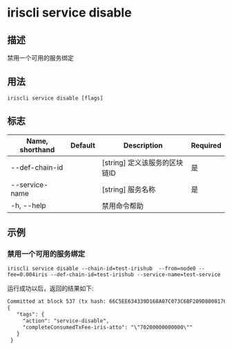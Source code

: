 # iriscli service disable 

## 描述

禁用一个可用的服务绑定

## 用法

```
iriscli service disable [flags]
```

## 标志

| Name, shorthand       | Default                 | Description                                                                        | Required |
| --------------------- | ----------------------- | ---------------------------------------------------------------------------------  | -------- |
| --def-chain-id        |                         | [string] 定义该服务的区块链ID                                                         | 是       |
| --service-name        |                         | [string] 服务名称                                                                   | 是       |
| -h, --help            |                         | 禁用命令帮助                                                                         |          |

## 示例

### 禁用一个可用的服务绑定
```shell
iriscli service disable --chain-id=test-irishub  --from=node0 --fee=0.004iris --def-chain-id=test-irishub --service-name=test-service
```

运行成功以后，返回的结果如下:

```txt
Committed at block 537 (tx hash: 66C5EE634339D168A07C073C6BF209D80081762EB8451974ABC33A41914A7158, response: {Code:0 Data:[] Log:Msg 0:  Info: GasWanted:200000 GasUsed:3510 Tags:[{Key:[97 99 116 105 111 110] Value:[115 101 114 118 105 99 101 45 100 105 115 97 98 108 101] XXX_NoUnkeyedLiteral:{} XXX_unrecognized:[] XXX_sizecache:0} {Key:[99 111 109 112 108 101 116 101 67 111 110 115 117 109 101 100 84 120 70 101 101 45 105 114 105 115 45 97 116 116 111] Value:[34 55 48 50 48 48 48 48 48 48 48 48 48 48 48 34] XXX_NoUnkeyedLiteral:{} XXX_unrecognized:[] XXX_sizecache:0}] Codespace: XXX_NoUnkeyedLiteral:{} XXX_unrecognized:[] XXX_sizecache:0})
{
   "tags": {
     "action": "service-disable",
     "completeConsumedTxFee-iris-atto": "\"70200000000000\""
   }
 }
```